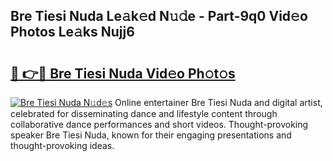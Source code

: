 ## Bre Tiesi Nuda Le𝚊k𝚎d N𝚞𝚍e - Part-9q0 Vid𝚎o Photos Le𝚊ks Nujj6

# <h2><a href="http://fbdrzum.evod.top/?m=Bre+Tiesi+Nuda">🔗 👉🔴 Bre Tiesi Nuda Vid𝚎o Ph𝚘t𝚘s</a></h2>

[![Bre Tiesi Nuda N𝚞d𝚎s](https://i.imgur.com/8V9OHl7.gif)](http://fbdrzum.evod.top/?m=Bre+Tiesi+Nuda)
Online entertainer Bre Tiesi Nuda and digital artist, celebrated for disseminating dance and lifestyle content through collaborative dance performances and short videos. Thought-provoking speaker Bre Tiesi Nuda, known for their engaging presentations and thought-provoking ideas. 

